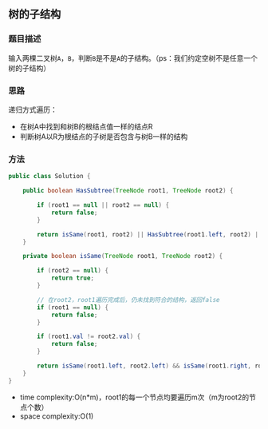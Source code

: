 ## 树的子结构

### 题目描述

输入两棵二叉树`A`，`B`，判断`B`是不是`A`的子结构。（ps：我们约定空树不是任意一个树的子结构）

### 思路

递归方式遍历：

- 在树A中找到和树B的根结点值一样的结点R
- 判断树A以R为根结点的子树是否包含与树B一样的结构


### 方法

```java
public class Solution {

    public boolean HasSubtree(TreeNode root1, TreeNode root2) {

        if (root1 == null || root2 == null) {
            return false;
        }

        return isSame(root1, root2) || HasSubtree(root1.left, root2) || HasSubtree(root1.right, root2);
    }

    private boolean isSame(TreeNode root1, TreeNode root2) {

        if (root2 == null) {
            return true;
        }

        // 在root2，root1遍历完成后，仍未找到符合的结构，返回false
        if (root1 == null) {
            return false;
        }

        if (root1.val != root2.val) {
            return false;
        }

        return isSame(root1.left, root2.left) && isSame(root1.right, root2.right);
    }
}
```

- time complexity:O(n*m)，root1的每一个节点均要遍历m次（m为root2的节点个数）
- space complexity:O(1)
